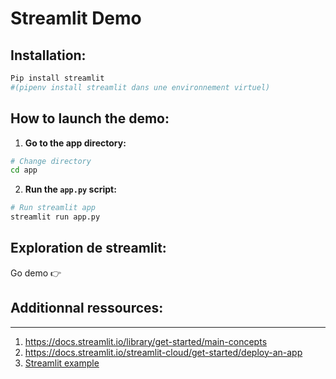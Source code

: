 # Streamlit Demo

## Installation:

``` python
Pip install streamlit 
#(pipenv install streamlit dans une environnement virtuel)
```

## How to launch the demo:

1. **Go to the app directory:**

``` bash
# Change directory
cd app
```
2. **Run the `app.py` script:**

``` python
# Run streamlit app
streamlit run app.py
```

## Exploration de streamlit:
Go demo 👉

## Additionnal ressources:
___
1. https://docs.streamlit.io/library/get-started/main-concepts
2. https://docs.streamlit.io/streamlit-cloud/get-started/deploy-an-app
3. [Streamlit example](https://towardsdatascience.com/streamlit-hands-on-features-and-tips-for-enhanced-app-user-experience-aef7be8035fa#:~:text=Streamlit%20is%20a%20free%2C%20open-source%2C%20all-python%20framework%20that,gained%20popularity%20among%20data%20science%20practitioners%20and%20enthusiasts.)
